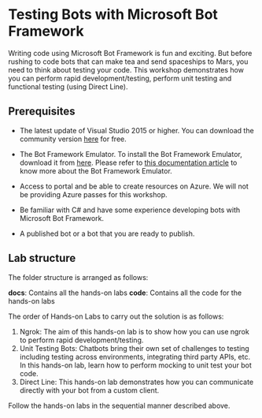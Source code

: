 # Testing Bots with Microsoft Bot Framework

Writing code using Microsoft Bot Framework is fun and exciting. But before rushing to code bots that can make tea and send spaceships to Mars, you need to think about testing your code. This workshop demonstrates how you can perform rapid development/testing, perform unit testing and functional testing (using Direct Line).

## Prerequisites

* The latest update of Visual Studio 2015 or higher. You can download the community version [here](http://www.visualstudio.com) for free.

* The Bot Framework Emulator. To install the Bot Framework Emulator, download it from [here](https://emulator.botframework.com/). Please refer to [this documentation article](https://github.com/microsoft/botframework-emulator/wiki/Getting-Started) to know more about the Bot Framework Emulator.

* Access to portal and be able to create resources on Azure. We will not be providing Azure passes for this workshop.

* Be familiar with C# and have some experience developing bots with Microsoft Bot Framework.

* A published bot or a bot that you are ready to publish.

## Lab structure

The folder structure is arranged as follows:

__docs__: Contains all the hands-on labs
__code__: Contains all the code for the hands-on labs

The order of Hands-on Labs to carry out the solution is as follows:
1. Ngrok:
The aim of this hands-on lab is to show how you can use ngrok to perform rapid development/testing.
2. Unit Testing Bots:
Chatbots bring their own set of challenges to testing including testing across environments, integrating third party APIs, etc. In this hands-on lab, learn how to perform mocking to unit test your bot code.
3. Direct Line:
This hands-on lab demonstrates how you can communicate directly with your bot from a custom client.

Follow the hands-on labs in the sequential manner described above.